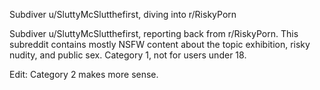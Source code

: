 Subdiver u/SluttyMcSlutthefirst, diving into r/RiskyPorn

Subdiver u/SluttyMcSlutthefirst, reporting back from r/RiskyPorn. This subreddit contains mostly NSFW content about the topic exhibition,  risky nudity, and public sex. Category 1, not for users under 18.

Edit: Category 2 makes more sense.